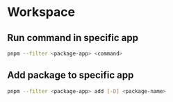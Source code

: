 # Workspace

## Run command in specific app
```bash
pnpm --filter <package-app> <command>
```

## Add package to specific app
```bash
pnpm --filter <package-app> add [-D] <package-name>
```

